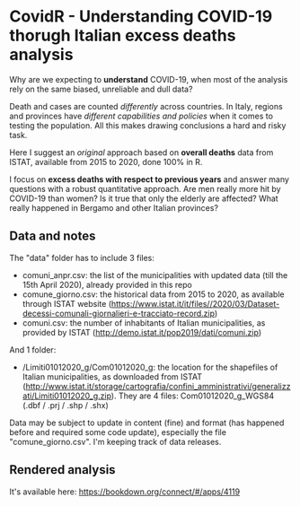 # CovidR - Understanding COVID-19 thorugh Italian excess deaths analysis
Why are we expecting to **understand** COVID-19, when most of the analysis rely on the same biased, unreliable and dull data?

Death and cases are counted *differently* across countries. In Italy, regions and provinces have *different capabilities and policies* when it comes to testing the population. All this makes drawing conclusions a hard and risky task. 

Here I suggest an *original* approach based on **overall deaths** data from ISTAT, available from 2015 to 2020, done 100% in R.

I focus on **excess deaths with respect to previous years** and answer many questions with a robust quantitative approach. Are men really more hit by COVID-19 than women? Is it true that only the elderly are affected? What really happened in Bergamo and other Italian provinces?

## Data and notes
The "data" folder has to include 3 files:
- comuni_anpr.csv: the list of the municipalities with updated data (till the 15th April 2020), already provided in this repo
- comune_giorno.csv: the historical data from 2015 to 2020, as available through ISTAT website (https://www.istat.it/it/files//2020/03/Dataset-decessi-comunali-giornalieri-e-tracciato-record.zip)
- comuni.csv: the number of inhabitants of Italian municipalities, as provided by ISTAT (http://demo.istat.it/pop2019/dati/comuni.zip)

And 1 folder:
- /Limiti01012020_g/Com01012020_g: the location for the shapefiles of Italian municipalities, as downloaded from ISTAT (http://www.istat.it/storage/cartografia/confini_amministrativi/generalizzati/Limiti01012020_g.zip). They are 4 files: Com01012020_g_WGS84 (.dbf / .prj / .shp / .shx)

Data may be subject to update in content (fine) and format (has happened before and required some code update), especially the file "comune_giorno.csv". I'm keeping track of data releases.

## Rendered analysis
It's available here: https://bookdown.org/connect/#/apps/4119